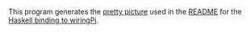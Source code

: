 This program generates the [pretty picture][1] used in the [README][2]
for the [Haskell binding to wiringPi][3].

[1]: https://github.com/ppelleti/hs-wiringPi/blob/master/pin-diagram.png
[2]: https://github.com/ppelleti/hs-wiringPi/blob/master/README.md
[3]: https://github.com/ppelleti/hs-wiringPi
